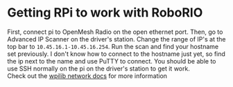 # Getting RPi to work with RoboRIO

First, connect pi to OpenMesh Radio on the open ethernet port. 
Then, go to Advanced IP Scanner on the driver's station. Change the range of IP's at the top bar to `10.45.16.1-10.45.16.254`. Run the scan and find your hostname set previously. I don't know how to connect to the hostname just yet, so find the ip next to the name and use PuTTY to connect. You should be able to use SSH normally on the pi on the driver's station to get it work.  
Check out the [wpilib network docs](https://docs.wpilib.org/en/stable/docs/networking/networking-introduction/index.html?highlight=networking) for more information
